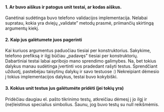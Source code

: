 #### 1. Ar buvo aiškus ir patogus unit testai, ar kodas aiškus.

Ganėtinai sudėtinga buvo telefono validacijos implementacija. Nelabai supratau, kokia yra dviejų „validate” metodų prasmė, priimančių skirtingą argumentų kiekį.

#### 2. Kaip jus galėtumete juos pagerinti

Kai kuriuos argumentus paduočiau tiesiai per konstruktorius. Sakykime, telefono prefiksą ir ilgį būčiau „padavęs” tiesiai per konstruktorių. Dabartiniai testai labai apribojo mano sprendimo galimybes. Na, bet tokius dalykus manau sudėtinga įvertinti vos pradedant rašyti testus. Sprendčiant užduotį, pastebėjau taisytinų dalykų ir savo testuose :)
Nekreipiant dėmesio į tokius implementacijos dalykus, testai buvo kokybiški.

#### 3. Kokius unit testus jus galėtumėte pridėti (jei tokių yra)

Pridėčiau daugiau el. pašto tikrinimo testų, atkreičiau dėmesį į jo ilgį ir (ne)leistinus specialius simbolius. Šaunu, jog buvo testų su null reikšmėmis.
